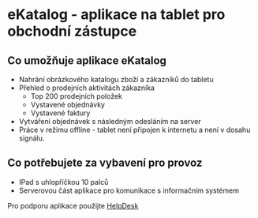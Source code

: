 # eKatalog - aplikace na tablet pro obchodní zástupce
## Co umožňuje aplikace eKatalog
* Nahrání obrázkového katalogu zboží a zákazníků do tabletu 
* Přehled o prodejních aktivitách zákazníka
    * Top 200 prodejních položek
    * Vystavené objednávky
    * Vystavené faktury
* Vytváření objednávek s následným odesláním na server
* Práce v režimu offline - tablet není připojen k internetu a není v dosahu signálu.
## Co potřebujete za vybavení pro provoz
* IPad s uhlopříčkou 10 palců
* Serverovou část aplikace pro komunikace s informačním systémem 


Pro podporu aplikace použijte [HelpDesk](https://harpagon.cz/helpdesk)